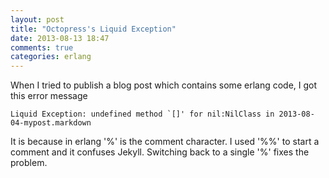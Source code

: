 ```yaml
---
layout: post
title: "Octopress's Liquid Exception"
date: 2013-08-13 18:47
comments: true
categories: erlang 
---
```



When I tried to publish a blog post which contains some erlang code, I got this error message

    Liquid Exception: undefined method `[]' for nil:NilClass in 2013-08-04-mypost.markdown

It is because in erlang '%' is the comment character. I used '%%' to start a comment and it confuses Jekyll. Switching back to a single '%' fixes the problem.

